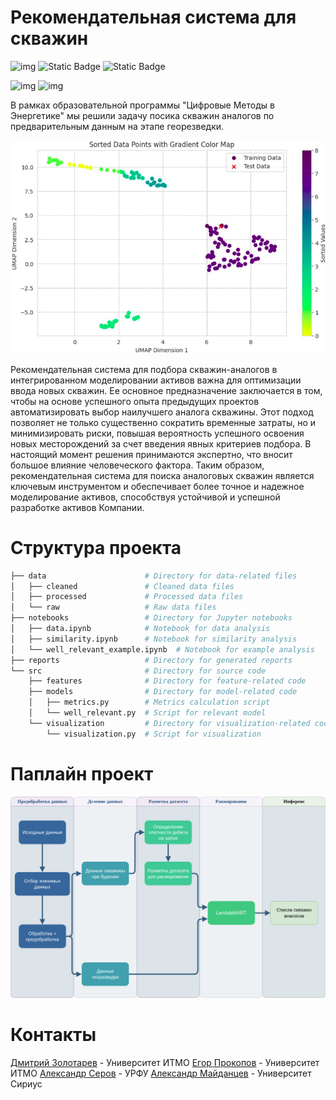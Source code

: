 # Рекомендательная система для скважин

![img](
    https://img.shields.io/badge/PYTHON-black?style=for-the-badge&logo=python
)  ![Static Badge](
    https://img.shields.io/badge/sklearn-black?style=for-the-badge&logo=scikitlearn
) ![Static Badge](https://img.shields.io/badge/LambdaMART-black?style=for-the-badge&logo=awslambda)



![img](
    https://img.shields.io/badge/3.10-black?style=flat&logo=python&label=pyhton
) ![img](
https://img.shields.io/badge/MIT-green?style=flat&label=license
)


В рамках образовательной программы "Цифровые Методы в Энергетике" мы решили задачу посика скважин аналогов по предварительным данным на этапе георезведки.

![alt text](reports/image.png)

Рекомендательная система для подбора скважин-аналогов в интегрированном моделировании активов важна для оптимизации ввода новых скважин. Ее основное предназначение заключается в том, чтобы на основе успешного опыта предыдущих проектов автоматизировать выбор наилучшего аналога скважины. Этот подход позволяет не только существенно сократить временные затраты, но и минимизировать риски, повышая вероятность успешного освоения новых месторождений за счет введения явных критериев подбора. В настоящий момент решения принимаются экспертно, что вносит большое влияние человеческого фактора. Таким образом, рекомендательная система для поиска аналоговых скважин является ключевым инструментом и обеспечивает более точное и надежное моделирование активов, способствуя устойчивой и успешной разработке активов Компании.

# Структура проекта

```bash
├── data                      # Directory for data-related files
│   ├── cleaned               # Cleaned data files
│   ├── processed             # Processed data files
│   └── raw                   # Raw data files
├── notebooks                 # Directory for Jupyter notebooks
│   ├── data.ipynb            # Notebook for data analysis
│   ├── similarity.ipynb      # Notebook for similarity analysis
│   └── well_relevant_example.ipynb  # Notebook for example analysis
├── reports                   # Directory for generated reports
└── src                       # Directory for source code
    ├── features              # Directory for feature-related code
    ├── models                # Directory for model-related code
    │   ├── metrics.py        # Metrics calculation script
    │   └── well_relevant.py  # Script for relevant model
    └── visualization         # Directory for visualization-related code
        └── visualization.py  # Script for visualization

```

# Паплайн проект

![alt text](reports/ди.png)

# Контакты

[Дмитрий Золотарев](https://t.me/dimkablin) - Университет ИТМО
[Егор Прокопов](https://t.me/egrneegr) - Университет ИТМО
[Александр Серов](https://t.me/thegoldian) - УРФУ
[Александр Майданцев](https://t.me/mayd01) - Университет Сириус